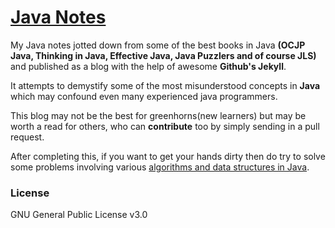 # [Java Notes](http://java.rampatra.com)

My Java notes jotted down from some of the best books in Java __(OCJP Java, Thinking in Java,
Effective Java, Java Puzzlers and of course JLS)__ and published as a blog with the help of awesome
__Github's Jekyll__.

It attempts to demystify some of the most misunderstood concepts in **Java** which may confound
even many experienced java programmers.

This blog may not be the best for greenhorns(new learners) but may be worth a read for others, who
can **contribute** too by simply sending in a pull request.

After completing this, if you want to get your hands dirty then do try to solve some problems involving various
[algorithms and data structures in Java](https://github.com/rampatra/Algorithms-and-Data-Structures-in-Java).

### License
GNU General Public License v3.0
